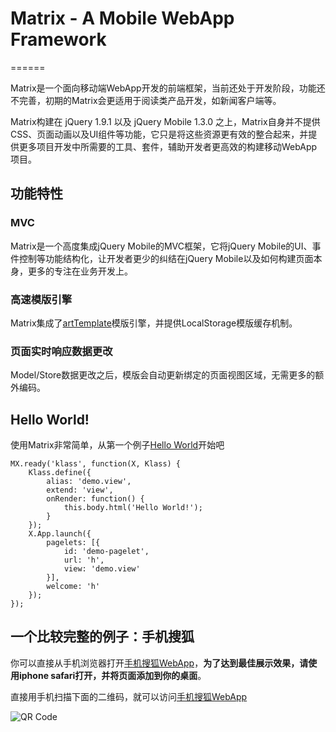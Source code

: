 # Matrix - A Mobile WebApp Framework
======

Matrix是一个面向移动端WebApp开发的前端框架，当前还处于开发阶段，功能还不完善，初期的Matrix会更适用于阅读类产品开发，如新闻客户端等。

Matrix构建在 jQuery 1.9.1 以及 jQuery Mobile 1.3.0 之上，Matrix自身并不提供CSS、页面动画以及UI组件等功能，它只是将这些资源更有效的整合起来，并提供更多项目开发中所需要的工具、套件，辅助开发者更高效的构建移动WebApp项目。

## 功能特性

### MVC
Matrix是一个高度集成jQuery Mobile的MVC框架，它将jQuery Mobile的UI、事件控制等功能结构化，让开发者更少的纠结在jQuery Mobile以及如何构建页面本身，更多的专注在业务开发上。

### 高速模版引擎
Matrix集成了[artTemplate](https://github.com/aui/artTemplate)模版引擎，并提供LocalStorage模版缓存机制。

### 页面实时响应数据更改
Model/Store数据更改之后，模版会自动更新绑定的页面视图区域，无需更多的额外编码。

## Hello World!

使用Matrix非常简单，从第一个例子[Hello World](https://github.com/mxjs/matrix/tree/master/examples/helloworld/ "Example")开始吧

```
MX.ready('klass', function(X, Klass) {
    Klass.define({
        alias: 'demo.view',
        extend: 'view',
        onRender: function() {
            this.body.html('Hello World!');
        }
    });
    X.App.launch({
        pagelets: [{
            id: 'demo-pagelet',
            url: 'h',
            view: 'demo.view'
        }],
        welcome: 'h'
    });
});
```

## 一个比较完整的例子：手机搜狐

你可以直接从手机浏览器打开[手机搜狐WebApp](http://mxjs.github.com/matrix/dev/examples/msohu/index.html "手机搜狐（向Zaker致敬）")，__为了达到最佳展示效果，请使用iphone safari打开，并将页面添加到你的桌面__。

直接用手机扫描下面的二维码，就可以访问[手机搜狐WebApp](http://mxjs.github.com/matrix/dev/examples/msohu/index.html "手机搜狐（向Zaker致敬）")

![QR Code](http://mxjs.github.com/matrix/dev/examples/msohu/qrcode.png)
